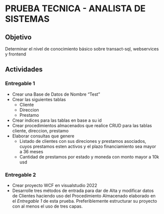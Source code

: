 # PRUEBA TECNICA - ANALISTA DE SISTEMAS

## Objetivo

Determinar el nivel de conocimiento básico sobre transact-sql, webservices y frontend

## Actividades

### Entregable 1

- Crear una Base de Datos de Nombre “Test”
- Crear las siguientes tablas
  - Cliente
  - Direccion
  - Prestamo
- Crear indices para las tablas en base a su id
- Crear procedimientos almacenados que realice CRUD para las tablas cliente, direccion, prestamo
- Elaborar consultas que genere
  - Listado de clientes con sus direciones y prestamos asociados, cuyos prestamos esten activos y el plazo financiamiento sea mayor a 36 meses
  - Cantidad de prestamos por estado y moneda con monto mayor a 10k usd

### Entregable 2

- Crear proyecto WCF en visualstudio 2022
- Desarrolle tres métodos de entrada para dar de Alta y modificar datos de Clientes haciendo uso del Procedimiento Almacenado elaborado en el _Entregable 1_ de esta prueba. Preferiblemente estructurar su proyecto con al menos el uso de tres capas.
